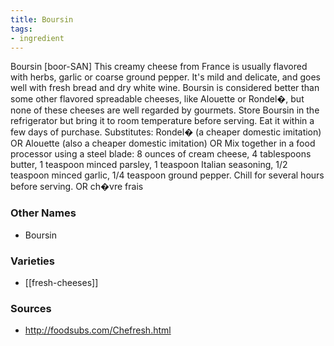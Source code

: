 ```yaml
---
title: Boursin
tags:
- ingredient
---
```

Boursin [boor-SAN] This creamy cheese from France is usually flavored with herbs, garlic or coarse ground pepper. It's mild and delicate, and goes well with fresh bread and dry white wine. Boursin is considered better than some other flavored spreadable cheeses, like Alouette or Rondel�, but none of these cheeses are well regarded by gourmets. Store Boursin in the refrigerator but bring it to room temperature before serving. Eat it within a few days of purchase. Substitutes: Rondel� (a cheaper domestic imitation) OR Alouette (also a cheaper domestic imitation) OR Mix together in a food processor using a steel blade: 8 ounces of cream cheese, 4 tablespoons butter, 1 teaspoon minced parsley, 1 teaspoon Italian seasoning, 1/2 teaspoon minced garlic, 1/4 teaspoon ground pepper. Chill for several hours before serving. OR ch�vre frais

### Other Names

* Boursin

### Varieties

* [[fresh-cheeses]]

### Sources
* http://foodsubs.com/Chefresh.html
